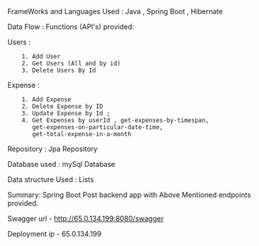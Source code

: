 FrameWorks and Languages Used : Java , Spring Boot , Hibernate

Data Flow :
        Functions (API's) provided:
        
Users :

        1. Add User
        2. Get Users (All and by id)
        3. Delete Users By Id

Expense :

        1. Add Expense
        2. Delete Expense by ID
        3. Update Expense by Id ;
        4. Get Expenses by userId , get-expenses-by-timespan, 
           get-expenses-on-particular-date-time,
           get-total-expense-in-a-month

        
        

Repository : Jpa Repository 

Database used : mySql Database

Data structure Used : Lists

Summary:
Spring Boot Post backend app with Above Mentioned endpoints provided.

Swagger url - http://65.0.134.199:8080/swagger

Deployment ip - 65.0.134.199
        